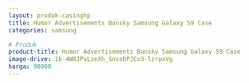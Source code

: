 ```yaml
---
layout: produk-casinghp
title: Humor Advertisements Bansky Samsung Galaxy S9 Case
categories: samsung

# Produk
product-title: Humor Advertisements Bansky Samsung Galaxy S9 Case
image-drive: 1k-4W8JPxLzeXh_SnceDPJCo3-lzrpxVg
harga: 90000
---
```

